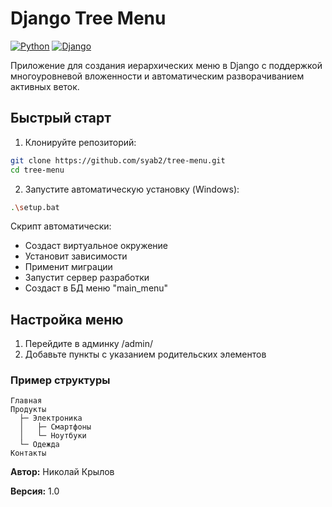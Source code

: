 # Django Tree Menu

[![Python](https://img.shields.io/badge/Python-3.8%2B-blue)](https://python.org)
[![Django](https://img.shields.io/badge/Django-3.2%2B-green)](https://djangoproject.com)

Приложение для создания иерархических меню в Django с поддержкой многоуровневой вложенности и автоматическим разворачиванием активных веток.

## Быстрый старт

1. Клонируйте репозиторий:
```bash
git clone https://github.com/syab2/tree-menu.git
cd tree-menu
```
2. Запустите автоматическую установку (Windows):
```bash
.\setup.bat
```

Скрипт автоматически:
- Создаст виртуальное окружение
- Установит зависимости
- Применит миграции
- Запустит сервер разработки
- Создаст в БД меню "main_menu"

## Настройка меню
1. Перейдите в админку /admin/
2. Добавьте пункты с указанием родительских элементов

### Пример структуры
```text
Главная
Продукты
  ├─ Электроника
  │   ├─ Смартфоны
  │   └─ Ноутбуки
  └─ Одежда
Контакты
```

**Автор:** Николай Крылов

**Версия:** 1.0
